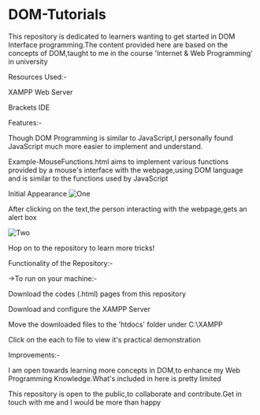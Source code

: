 # DOM-Tutorials

This repository is dedicated to learners wanting to get started in DOM Interface programming.The content provided here are based on the concepts of DOM,taught to me in the course 'Internet & Web Programming' in university

Resources Used:-

XAMPP Web Server

Brackets IDE

Features:-

Though DOM Programming is similar to JavaScript,I personally found JavaScript much more easier to implement and understand.

Example-MouseFunctions.html aims to implement various functions provided by a mouse's interface with the webpage,using DOM language and is similar to the functions used by JavaScript

Initial Appearance
![One](https://user-images.githubusercontent.com/77625109/121888605-d24aa480-cd35-11eb-9749-878529c054e5.png)

After clicking on the text,the person interacting with the webpage,gets an alert box

![Two](https://user-images.githubusercontent.com/77625109/121889518-f5298880-cd36-11eb-94e0-193619b7cbfa.png)

Hop on to the repository to learn more tricks!

Functionality of the Repository:-

->To run on your machine:-

Download the codes (.html) pages from this repository

Download and configure the XAMPP Server

Move the downloaded files to the 'htdocs' folder under C:\XAMPP

Click on the each to file to view it's practical demonstration


Improvements:-

I am open towards learning more concepts in DOM,to enhance my Web Programming Knowledge.What's included in here is pretty limited

This repository is open to the public,to collaborate and contribute.Get in touch with me and I would be more than happy 





